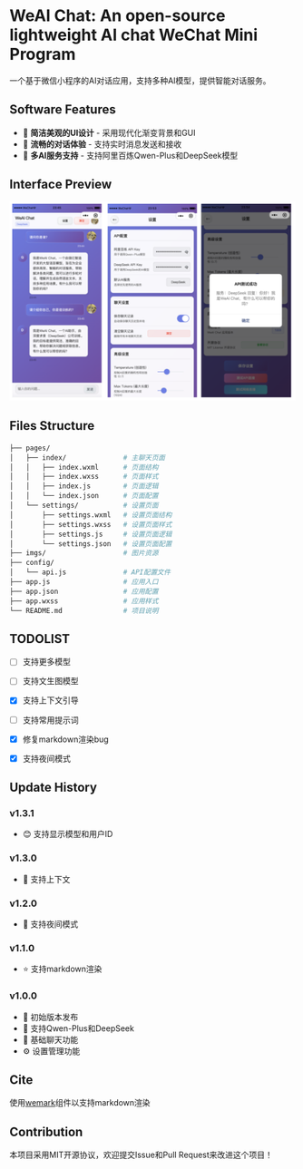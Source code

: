 # WeAI Chat: An open-source lightweight AI chat WeChat Mini Program

一个基于微信小程序的AI对话应用，支持多种AI模型，提供智能对话服务。

## Software Features

- 🎨 **简洁美观的UI设计** - 采用现代化渐变背景和GUI
- 💬 **流畅的对话体验** - 支持实时消息发送和接收
- 🤖 **多AI服务支持** - 支持阿里百炼Qwen-Plus和DeepSeek模型

## Interface Preview

![Software Preview in Huawei Mate 60 Pro](imgs/cover.jpg)

## Files Structure

```zsh
├── pages/
│   ├── index/              # 主聊天页面
│   │   ├── index.wxml      # 页面结构
│   │   ├── index.wxss      # 页面样式
│   │   ├── index.js        # 页面逻辑
│   │   └── index.json      # 页面配置
│   └── settings/           # 设置页面
│       ├── settings.wxml   # 设置页面结构
│       ├── settings.wxss   # 设置页面样式
│       ├── settings.js     # 设置页面逻辑
│       └── settings.json   # 设置页面配置
├── imgs/                   # 图片资源
├── config/
│   └── api.js              # API配置文件
├── app.js                  # 应用入口
├── app.json                # 应用配置
├── app.wxss                # 应用样式
└── README.md               # 项目说明
```

## TODOLIST

- [ ] 支持更多模型

- [ ] 支持文生图模型

- [x] 支持上下文引导

- [ ] 支持常用提示词

- [x] 修复markdown渲染bug

- [x] 支持夜间模式

## Update History

### v1.3.1

- 😊 支持显示模型和用户ID

### v1.3.0

- 💬 支持上下文

### v1.2.0

- 🌃 支持夜间模式

### v1.1.0

- ⭐️ 支持markdown渲染

### v1.0.0

- 🎉 初始版本发布
- 🤖 支持Qwen-Plus和DeepSeek
- 💬 基础聊天功能
- ⚙️ 设置管理功能

## Cite

使用[wemark](https://github.com/TooBug/wemark)组件以支持markdown渲染

## Contribution

本项目采用MIT开源协议，欢迎提交Issue和Pull Request来改进这个项目！ 